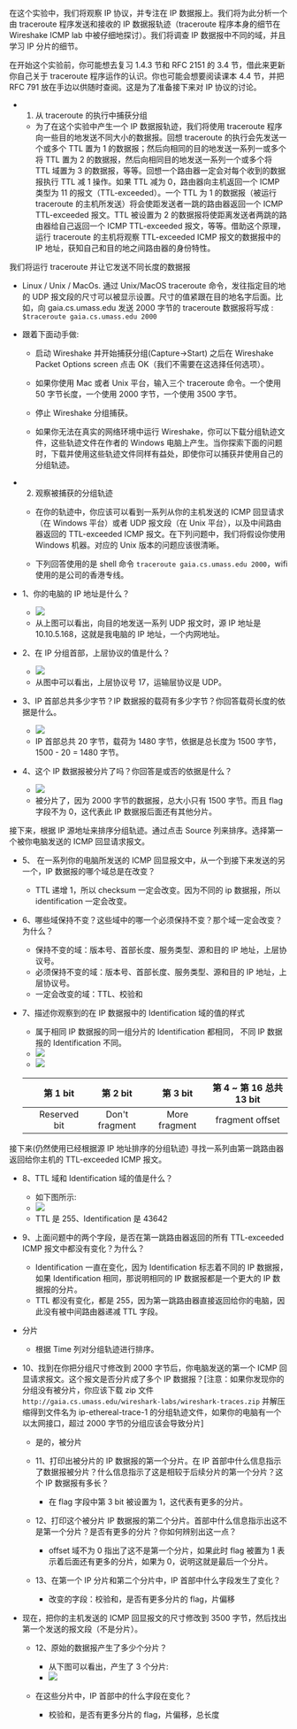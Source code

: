 在这个实验中，我们将观察 IP 协议，并专注在 IP 数据报上。我们将为此分析一个由 traceroute 程序发送和接收的 IP 数据报轨迹（traceroute 程序本身的细节在 Wireshake ICMP lab 中被仔细地探讨）。我们将调查 IP 数据报中不同的域，并且学习 IP 分片的细节。

在开始这个实验前，你可能想去复习 1.4.3 节和 RFC 2151 的 3.4 节，借此来更新你自己关于 traceroute 程序运作的认识。你也可能会想要阅读课本 4.4 节，并把 RFC 791 放在手边以供随时查阅。这是为了准备接下来对 IP 协议的讨论。

 * 1. 从 traceroute 的执行中捕获分组
 
   * 为了在这个实验中产生一个 IP 数据报轨迹，我们将使用 traceroute 程序向一些目的地发送不同大小的数据报。回想 traceroute 的执行会先发送一个或多个 TTL 置为 1 的数据报；然后向相同的目的地发送一系列一或多个将 TTL 置为 2 的数据报，然后向相同目的地发送一系列一个或多个将 TTL 域置为 3 的数据报，等等。回想一个路由器一定会对每个收到的数据报执行 TTL 减 1 操作。如果 TTL 减为 0，路由器向主机返回一个 ICMP 类型为 11 的报文（TTL-exceeded）。一个 TTL 为 1 的数据报（被运行 traceroute 的主机所发送）将会使距发送者一跳的路由器返回一个 ICMP TTL-exceeded 报文。TTL 被设置为 2 的数据报将使距离发送者两跳的路由器给自己返回一个 ICMP TTL-exceeded 报文，等等。借助这个原理，运行 traceroute 的主机将观察 TTL-exceeded ICMP 报文的数据报中的 IP 地址，获知自己和目的地之间路由器的身份特性。
   
我们将运行 traceroute 并让它发送不同长度的数据报

* Linux / Unix / MacOs. 通过 Unix/MacOS traceroute 命令，发往指定目的地的 UDP 报文段的尺寸可以被显示设置。尺寸的值紧跟在目的地名字后面。比如，向 gaia.cs.umass.edu 发送 2000 字节的 traceroute 数据报将写成 : `$traceroute gaia.cs.umass.edu 2000`
   
* 跟着下面动手做:
  * 启动 Wireshake 并开始捕获分组(Capture->Start) 之后在 Wireshake Packet Options screen 点击 OK（我们不需要在这选择任何选项）。
     
  * 如果你使用 Mac 或者 Unix 平台，输入三个 traceroute 命令。一个使用 50 字节长度，一个使用 2000 字节，一个使用 3500 字节。
     
  * 停止 Wireshake 分组捕获。
     
  * 如果你无法在真实的网络环境中运行 Wireshake，你可以下载分组轨迹文件，这些轨迹文件在作者的 Windows 电脑上产生。当你探索下面的问题时，下载并使用这些轨迹文件同样有益处，即使你可以捕获并使用自己的分组轨迹。
  
* 2. 观察被捕获的分组轨迹
  * 在你的轨迹中，你应该可以看到一系列从你的主机发送的 ICMP 回显请求（在 Windows 平台）或者 UDP 报文段（在 Unix 平台），以及中间路由器返回的 TTL-exceeded ICMP 报文。在下列问题中，我们将假设你使用 Windows 机器。对应的 Unix 版本的问题应该很清晰。
      
  * 下列回答使用的是 shell 命令 `traceroute gaia.cs.umass.edu 2000`，wifi 使用的是公司的香港专线。
   
 * 1、你的电脑的 IP 地址是什么？
     * ![](https://github.com/YangXiaoHei/Networking/blob/master/计算机网络自顶向下/04%20网络层/images/wl_ip_1.png)
     * 从上图可以看出，向目的地发送一系列 UDP 报文时，源 IP 地址是 10.10.5.168，这就是我电脑的 IP 地址，一个内网地址。
      
 * 2、在 IP 分组首部，上层协议的值是什么？
     * ![](https://github.com/YangXiaoHei/Networking/blob/master/计算机网络自顶向下/04%20网络层/images/wl_ip_2.png)
     * 从图中可以看出，上层协议号 17，运输层协议是 UDP。
      
 * 3、IP 首部总共多少字节？IP 数据报的载荷有多少字节？你回答载荷长度的依据是什么。
     * ![](https://github.com/YangXiaoHei/Networking/blob/master/计算机网络自顶向下/04%20网络层/images/wl_ip_2.png)
     * IP 首部总共 20 字节，载荷为 1480 字节，依据是总长度为 1500 字节，1500 - 20 = 1480 字节。
      
* 4、这个 IP 数据报被分片了吗？你回答是或否的依据是什么？
    * ![](https://github.com/YangXiaoHei/Networking/blob/master/计算机网络自顶向下/04%20网络层/images/wl_ip_3.png)
    * 被分片了，因为 2000 字节的数据报，总大小只有 1500 字节。而且 flag 字段不为 0，这代表此 IP 数据报后面还有其他分片。
      
接下来，根据 IP 源地址来排序分组轨迹。通过点击 Source 列来排序。选择第一个被你电脑发送的 ICMP 回显请求报文。

* 5、 在一系列你的电脑所发送的 ICMP 回显报文中，从一个到接下来发送的另一个，IP 数据报的哪个域总是在改变？
   * TTL 递增 1，所以 checksum 一定会改变。因为不同的 ip 数据报，所以 identification 一定会改变。
	
* 6、哪些域保持不变？这些域中的哪一个必须保持不变？那个域一定会改变？为什么？
   * 保持不变的域：版本号、首部长度、服务类型、源和目的 IP 地址，上层协议号。
   * 必须保持不变的域：版本号、首部长度、服务类型、源和目的 IP 地址，上层协议号。
   * 一定会改变的域：TTL、校验和  
	  
* 7、描述你观察到的在 IP 数据报中的 Identification 域的值的样式 
	* 属于相同 IP 数据报的同一组分片的 Identification 都相同， 不同 IP 数据报的 Identification 不同。
	* ![](https://github.com/YangXiaoHei/Networking/blob/master/计算机网络自顶向下/04%20网络层/images/wl_ip_4.png)
	* ![](https://github.com/YangXiaoHei/Networking/blob/master/计算机网络自顶向下/04%20网络层/images/wl_ip_5.png)
	
	||第 1 bit| 第 2 bit|第 3 bit|第 4 ~ 第 16 总共 13 bit |
	|:---:|:---:|:---:|:---:|:---:|
	||Reserved bit|Don't fragment|More fragment|fragment offset|

接下来(仍然使用已经根据源 IP 地址排序的分组轨迹) 寻找一系列由第一跳路由器返回给你主机的 TTL-exceeded ICMP 报文。
 
* 8、TTL 域和 Identification 域的值是什么？
    * 如下图所示:
    * ![](https://github.com/YangXiaoHei/Networking/blob/master/计算机网络自顶向下/04%20网络层/images/wl_ip_6.png)
    * TTL 是 255、Identification 是 43642
	
* 9、上面问题中的两个字段，是否在第一跳路由器返回的所有 TTL-exceeded ICMP 报文中都没有变化？为什么？
    * Identification 一直在变化，因为 Identification 标志着不同的 IP 数据报，如果 Identification 相同，那说明相同的 IP 数据报都是一个更大的 IP 数据报的分片。
    * TTL 都没有变化，都是 255，因为第一跳路由器直接返回给你的电脑，因此没有被中间路由器递减 TTL 字段。
	
* 分片
  * 根据 Time 列对分组轨迹进行排序。
  
* 10、找到在你把分组尺寸修改到 2000 字节后，你电脑发送的第一个 ICMP 回显请求报文。这个报文是否分片成了多个 IP 数据报？[注意：如果你发现你的分组没有被分片，你应该下载 zip 文件 `http://gaia.cs.umass.edu/wireshark-labs/wireshark-traces.zip` 并解压缩得到文件名为 ip-ethereal-trace-1 的分组轨迹文件，如果你的电脑有一个以太网接口，超过 2000 字节的分组应该会导致分片]
    * 是的，被分片
  
  * 11、打印出被分片的 IP 数据报的第一个分片。在 IP 首部中什么信息指示了数据报被分片？什么信息指示了这是相较于后续分片的第一个分片？这个 IP 数据报有多长？
    * 在 flag 字段中第 3 bit 被设置为 1，这代表有更多的分片。
  
  * 12、打印这个被分片 IP 数据报的第二个分片。首部中什么信息指示出这不是第一个分片？是否有更多的分片？你如何辨别出这一点？
    * offset 域不为 0 指出了这不是第一个分片，如果此时 flag 被置为 1 表示着后面还有更多的分片，如果为 0，说明这就是最后一个分片。
  
  * 13、在第一个 IP 分片和第二个分片中，IP 首部中什么字段发生了变化？
    * 改变的字段：校验和，是否有更多分片的 flag，片偏移
   
* 现在，把你的主机发送的 ICMP 回显报文的尺寸修改到 3500 字节，然后找出第一个发送的报文段（不是分片）。
 
  * 12、原始的数据报产生了多少个分片？
     * 从下图可以看出，产生了 3 个分片:
     * ![](https://github.com/YangXiaoHei/Networking/blob/master/计算机网络自顶向下/04%20网络层/images/wl_ip_7.png)
   
  * 在这些分片中，IP 首部中的什么字段在变化？
    * 校验和，是否有更多分片的 flag，片偏移，总长度

      
      
      
      
      
      
      
      
      
      
      
      
      
      
      
      
      
      
      
      
      
      
      
      
      
      
      
      
      
      
      
      
      
      
